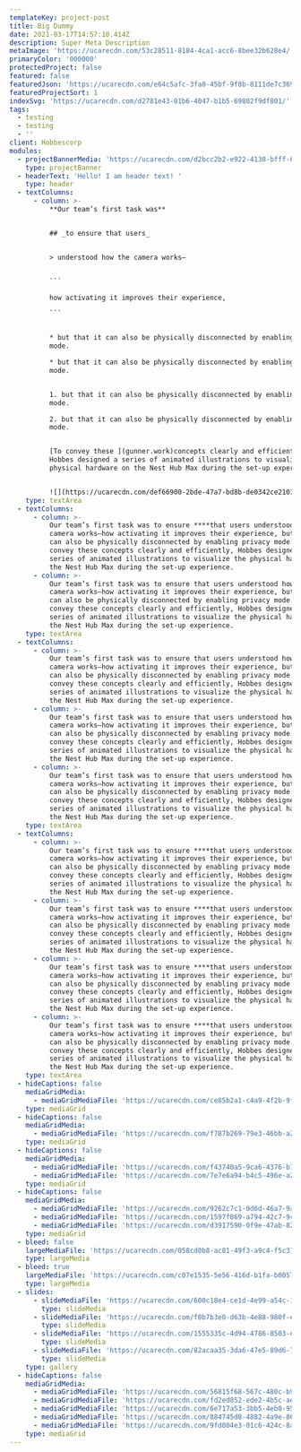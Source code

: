 ```yaml
---
templateKey: project-post
title: Big Dummy
date: 2021-03-17T14:57:10.414Z
description: Super Meta Description
metaImage: 'https://ucarecdn.com/53c28511-8184-4ca1-acc6-8bee32b628e4/'
primaryColor: '000000'
protectedProject: false
featured: false
featuredJson: 'https://ucarecdn.com/e64c5afc-3fa0-45bf-9f8b-8111de7c3699/'
featuredProjectSort: 1
indexSvg: 'https://ucarecdn.com/d2781e43-01b6-4047-b1b5-69802f9df801/'
tags:
  - testing
  - testing
  - ''
client: Hobbescorp
modules:
  - projectBannerMedia: 'https://ucarecdn.com/d2bcc2b2-e922-4138-bfff-6f94a58cd87b/'
    type: projectBanner
  - headerText: 'Hello! I am header text! '
    type: header
  - textColumns:
      - column: >-
          **Our team’s first task was** 


          ## _to ensure that users_


          > understood how the camera works—


          ```

          how activating it improves their experience, 

          ```


          * but that it can also be physically disconnected by enabling privacy
          mode. 

          * but that it can also be physically disconnected by enabling privacy
          mode. 


          1. but that it can also be physically disconnected by enabling privacy
          mode. 

          2. but that it can also be physically disconnected by enabling privacy
          mode. 


          [To convey these ](gunner.work)concepts clearly and efficiently,
          Hobbes designed a series of animated illustrations to visualize the
          physical hardware on the Nest Hub Max during the set-up experience.


          ![](https://ucarecdn.com/def66900-2bde-47a7-bd8b-de0342ce2101/)
    type: textArea
  - textColumns:
      - column: >-
          Our team’s first task was to ensure ****that users understood how the
          camera works—how activating it improves their experience, but that it
          can also be physically disconnected by enabling privacy mode. To
          convey these concepts clearly and efficiently, Hobbes designed a
          series of animated illustrations to visualize the physical hardware on
          the Nest Hub Max during the set-up experience.
      - column: >-
          Our team’s first task was to ensure that users understood how the
          camera works—how activating it improves their experience, but that it
          can also be physically disconnected by enabling privacy mode. To
          convey these concepts clearly and efficiently, Hobbes designed a
          series of animated illustrations to visualize the physical hardware on
          the Nest Hub Max during the set-up experience.
    type: textArea
  - textColumns:
      - column: >-
          Our team’s first task was to ensure that users understood how the
          camera works—how activating it improves their experience, but that it
          can also be physically disconnected by enabling privacy mode. To
          convey these concepts clearly and efficiently, Hobbes designed a
          series of animated illustrations to visualize the physical hardware on
          the Nest Hub Max during the set-up experience.
      - column: >-
          Our team’s first task was to ensure that users understood how the
          camera works—how activating it improves their experience, but that it
          can also be physically disconnected by enabling privacy mode. To
          convey these concepts clearly and efficiently, Hobbes designed a
          series of animated illustrations to visualize the physical hardware on
          the Nest Hub Max during the set-up experience.
      - column: >-
          Our team’s first task was to ensure that users understood how the
          camera works—how activating it improves their experience, but that it
          can also be physically disconnected by enabling privacy mode. To
          convey these concepts clearly and efficiently, Hobbes designed a
          series of animated illustrations to visualize the physical hardware on
          the Nest Hub Max during the set-up experience.
    type: textArea
  - textColumns:
      - column: >-
          Our team’s first task was to ensure ****that users understood how the
          camera works—how activating it improves their experience, but that it
          can also be physically disconnected by enabling privacy mode. To
          convey these concepts clearly and efficiently, Hobbes designed a
          series of animated illustrations to visualize the physical hardware on
          the Nest Hub Max during the set-up experience.
      - column: >-
          Our team’s first task was to ensure ****that users understood how the
          camera works—how activating it improves their experience, but that it
          can also be physically disconnected by enabling privacy mode. To
          convey these concepts clearly and efficiently, Hobbes designed a
          series of animated illustrations to visualize the physical hardware on
          the Nest Hub Max during the set-up experience.
      - column: >-
          Our team’s first task was to ensure ****that users understood how the
          camera works—how activating it improves their experience, but that it
          can also be physically disconnected by enabling privacy mode. To
          convey these concepts clearly and efficiently, Hobbes designed a
          series of animated illustrations to visualize the physical hardware on
          the Nest Hub Max during the set-up experience.
      - column: >-
          Our team’s first task was to ensure ****that users understood how the
          camera works—how activating it improves their experience, but that it
          can also be physically disconnected by enabling privacy mode. To
          convey these concepts clearly and efficiently, Hobbes designed a
          series of animated illustrations to visualize the physical hardware on
          the Nest Hub Max during the set-up experience.
    type: textArea
  - hideCaptions: false
    mediaGridMedia:
      - mediaGridMediaFile: 'https://ucarecdn.com/ce85b2a1-c4a9-4f2b-9f89-111255dd0b95/'
    type: mediaGrid
  - hideCaptions: false
    mediaGridMedia:
      - mediaGridMediaFile: 'https://ucarecdn.com/f787b269-79e3-46bb-a2af-6f33ee693127/'
    type: mediaGrid
  - hideCaptions: false
    mediaGridMedia:
      - mediaGridMediaFile: 'https://ucarecdn.com/f43740a5-9ca6-4376-b705-93246f5c97ac/'
      - mediaGridMediaFile: 'https://ucarecdn.com/7e7e6a94-b4c5-496e-a2fb-ddb6983035fc/'
    type: mediaGrid
  - hideCaptions: false
    mediaGridMedia:
      - mediaGridMediaFile: 'https://ucarecdn.com/9262c7c1-0d6d-46a7-9a74-eb3252c1625d/'
      - mediaGridMediaFile: 'https://ucarecdn.com/1597f869-a794-42c7-9cb9-3513d0c50c0e/'
      - mediaGridMediaFile: 'https://ucarecdn.com/d3917590-0f9e-47ab-8233-bb46f8dbf410/'
    type: mediaGrid
  - bleed: false
    largeMediaFile: 'https://ucarecdn.com/058cd0b8-ac81-49f3-a9c4-f5c37a6baba5/'
    type: largeMedia
  - bleed: true
    largeMediaFile: 'https://ucarecdn.com/c07e1535-5e56-416d-b1fa-b005729d6b71/'
    type: largeMedia
  - slides:
      - slideMediaFile: 'https://ucarecdn.com/600c18e4-ce1d-4e99-a54c-16223525f5e4/'
        type: slideMedia
      - slideMediaFile: 'https://ucarecdn.com/f0b7b3e0-d63b-4e88-980f-e9a096e45fa5/'
        type: slideMedia
      - slideMediaFile: 'https://ucarecdn.com/1555335c-4d94-4786-8503-d5a2cd37b84b/'
        type: slideMedia
      - slideMediaFile: 'https://ucarecdn.com/82acaa35-3da6-47e5-89d6-769dc2d5218a/'
        type: slideMedia
    type: gallery
  - hideCaptions: false
    mediaGridMedia:
      - mediaGridMediaFile: 'https://ucarecdn.com/56815f68-567c-480c-b993-26253cebec3a/'
      - mediaGridMediaFile: 'https://ucarecdn.com/fd2ed852-ede2-4b5c-ae9a-96ae2ec5f82a/'
      - mediaGridMediaFile: 'https://ucarecdn.com/6e717a53-3bb5-4eb0-9517-08e1481284d1/'
      - mediaGridMediaFile: 'https://ucarecdn.com/884745d8-4882-4a9e-86ec-575d61e20328/'
      - mediaGridMediaFile: 'https://ucarecdn.com/9fd004e3-01c6-424c-8a76-214530bc7535/'
    type: mediaGrid
---
```


